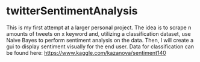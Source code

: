 # twitterSentimentAnalysis
This is my first attempt at a larger personal project. The idea is to scrape n amounts of tweets on x keyword and, utilizing a classification dataset, use Naive Bayes to perform
sentiment analysis on the data. Then, I will create a gui to display sentiment visually for the end user. 
Data for classification can be found here: https://www.kaggle.com/kazanova/sentiment140
